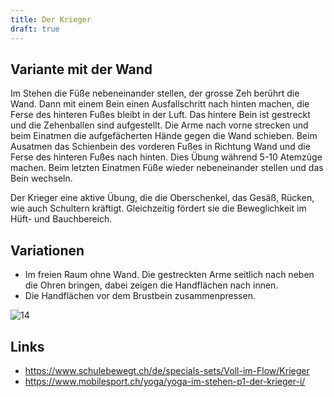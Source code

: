 ```yaml
---
title: Der Krieger
draft: true
---
```


## Variante mit der Wand

Im Stehen die Füße nebeneinander stellen, der grosse Zeh berührt die Wand. Dann mit einem Bein einen Ausfallschritt nach hinten machen, die Ferse des hinteren Fußes bleibt in der Luft. Das hintere Bein ist gestreckt und die Zehenballen sind aufgestellt. Die Arme nach vorne strecken und beim Einatmen die aufgefächerten Hände gegen die Wand schieben. Beim Ausatmen das Schienbein des vorderen Fußes in Richtung Wand und die Ferse des hinteren Fußes nach hinten. Dies Übung während 5-10 Atemzüge machen. Beim letzten Einatmen Füße wieder nebeneinander stellen und das Bein wechseln.

Der Krieger eine aktive Übung, die die Oberschenkel, das Gesäß, Rücken, wie auch Schultern kräftigt. Gleichzeitig fördert sie die Beweglichkeit im Hüft- und Bauchbereich.


 
## Variationen

- Im freien Raum ohne Wand. Die gestreckten Arme seitlich nach neben die Ohren bringen, dabei zeigen die Handflächen nach innen.
- Die Handflächen vor dem Brustbein zusammenpressen.

![14](/img/14.jpg)


## Links

- https://www.schulebewegt.ch/de/specials-sets/Voll-im-Flow/Krieger
- https://www.mobilesport.ch/yoga/yoga-im-stehen-p1-der-krieger-i/